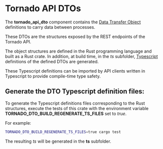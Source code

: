  
# Tornado API DTOs

The __tornado_api_dto__ component contains the 
[Data Transfer Object](https://en.wikipedia.org/wiki/Data_transfer_object) definitions
to carry data between processes. 

These DTOs are the structures exposed by the REST endpoints of the Tornado API.

The object structures are defined in the Rust programming language and built as a Rust crate.
In addition, at build time, in the _ts_ subfolder, 
[Typescript](https://www.typescriptlang.org/) definitions 
of the defined DTOs are generated.

These Typescript definitions can be imported by API clients written in Typescript
to provide compile-time type safety.

## Generate the DTO Typescript definition files:

To generate the Typescript definitions files corresponding to the Rust structures,
execute the tests of this crate with the environment variable
**TORNADO_DTO_BUILD_REGENERATE_TS_FILES** set to *true*.

For example:
```bash
TORNADO_DTO_BUILD_REGENERATE_TS_FILES=true cargo test 
```

The resulting _ts_ will be generated in the **ts** subfolder.
